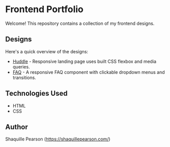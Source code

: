 # Frontend Portfolio

Welcome! This repository contains a collection of my frontend designs.

## Designs

Here's a quick overview of the designs:

* [Huddle](./huddle-landing-page-with-single-introductory-section-master) - Responsive landing page uses built CSS flexbox and media queries.
* [FAQ](./faq-accordion-main) - A responsive FAQ component with clickable dropdown menus and transitions.

## Technologies Used

* HTML 
* CSS

## Author

Shaquille Pearson (https://shaquillepearson.com/)
